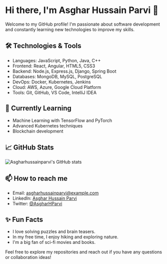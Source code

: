 # Hi there, I'm Asghar Hussain Parvi 👋

Welcome to my GitHub profile! I'm passionate about software development and constantly learning new technologies to improve my skills.

## 🛠 Technologies & Tools

- Languages: JavaScript, Python, Java, C++
- Frontend: React, Angular, HTML5, CSS3
- Backend: Node.js, Express.js, Django, Spring Boot
- Databases: MongoDB, MySQL, PostgreSQL
- DevOps: Docker, Kubernetes, Jenkins
- Cloud: AWS, Azure, Google Cloud Platform
- Tools: Git, GitHub, VS Code, IntelliJ IDEA

## 🌱 Currently Learning

- Machine Learning with TensorFlow and PyTorch
- Advanced Kubernetes techniques
- Blockchain development

## 📈 GitHub Stats

![Asgharhussainparvi's GitHub stats](https://github-readme-stats.vercel.app/api?username=Asgharhussainparvi&show_icons=true&theme=radical)

## 📫 How to reach me

- Email: asgharhussainparvi@example.com
- LinkedIn: [Asghar Hussain Parvi](https://www.linkedin.com/in/asgharhussainparvi)
- Twitter: [@AsgharHParvi](https://twitter.com/AsgharHParvi)

## ✨ Fun Facts

- I love solving puzzles and brain teasers.
- In my free time, I enjoy hiking and exploring nature.
- I'm a big fan of sci-fi movies and books.

Feel free to explore my repositories and reach out if you have any questions or collaboration ideas!
``` ▋
